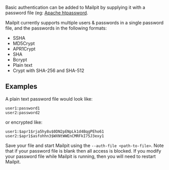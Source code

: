 Basic authentication can be added to Mailpit by supplying it with a password file (eg: [Apache htpassword](https://httpd.apache.org/docs/current/programs/htpasswd.html).

Mailpit currently supports multiple users & passwords in a single password file, and the passwords in the following formats:

- SSHA
- MD5Crypt
- APR1Crypt
- SHA
- Bcrypt
- Plain text
- Crypt with SHA-256 and SHA-512

## Examples

A plain text password file would look like:
```
user1:password1
user2:password2
```
or encrypted like:
```
user1:$apr1$rja5hy8u$0DN2pENpLk1d4BqgPEho61
user2:$apr1$asfohhn3$WXNtWWEnCMRFkI75J3exy1
```

Save your file and start Mailpit using the `--auth-file <path-to-file>`. Note that if your password file is blank then all access is blocked. If you modify your password file while Mailpit is running, then you will need to restart Mailpit.
